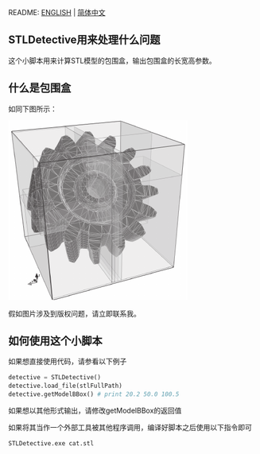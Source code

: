 README: [ENGLISH](https://github.com/alexwoo1900/stldetective/blob/master/README.md) | [简体中文](https://github.com/alexwoo1900/stldetective/blob/master/README_CN.md)

## STLDetective用来处理什么问题
这个小脚本用来计算STL模型的包围盒，输出包围盒的长宽高参数。

## 什么是包围盒
如同下图所示：

![bounding-box-sample](https://raw.githubusercontent.com/alexwoo1900/stldetective/master/docs/assets/bounding-box-sample.png)

假如图片涉及到版权问题，请立即联系我。

## 如何使用这个小脚本
如果想直接使用代码，请参看以下例子
```python
detective = STLDetective()
detective.load_file(stlFullPath)
detective.getModelBBox() # print 20.2 50.0 100.5
```
如果想以其他形式输出，请修改getModelBBox的返回值

如果将其当作一个外部工具被其他程序调用，编译好脚本之后使用以下指令即可
```bash
STLDetective.exe cat.stl
```